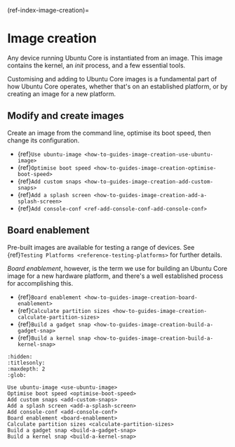 (ref-index-image-creation)=
# Image creation

Any device running Ubuntu Core is instantiated from an image. This image contains the kernel, an _init_ process, and a few essential tools.

Customising and adding to Ubuntu Core images is a fundamental part of how Ubuntu Core operates, whether that's on an established platform, or by creating an image for a new platform.

## Modify and create images

Create an image from the command line, optimise its boot speed, then change its configuration.

- {ref}`Use ubuntu-image <how-to-guides-image-creation-use-ubuntu-image>`
- {ref}`Optimise boot speed <how-to-guides-image-creation-optimise-boot-speed>`
- {ref}`Add custom snaps <how-to-guides-image-creation-add-custom-snaps>`
- {ref}`Add a splash screen <how-to-guides-image-creation-add-a-splash-screen>`
- {ref}`Add console-conf <ref-add-console-conf-add-console-conf>`

## Board enablement

Pre-built images are available for testing a range of devices. See {ref}`Testing Platforms <reference-testing-platforms>` for further details.

_Board enablement_, however, is the term we use for building an Ubuntu Core image for a new hardware platform, and there's a well established process for accomplishing this.

- {ref}`Board enablement <how-to-guides-image-creation-board-enablement>`
- {ref}`Calculate partition sizes <how-to-guides-image-creation-calculate-partition-sizes>`
- {ref}`Build a gadget snap <how-to-guides-image-creation-build-a-gadget-snap>`
- {ref}`Build a kernel snap <how-to-guides-image-creation-build-a-kernel-snap>`



```{toctree}
:hidden:
:titlesonly:
:maxdepth: 2
:glob:

Use ubuntu-image <use-ubuntu-image>
Optimise boot speed <optimise-boot-speed>
Add custom snaps <add-custom-snaps>
Add a splash screen <add-a-splash-screen>
Add console-conf <add-console-conf>
Board enablement <board-enablement>
Calculate partition sizes <calculate-partition-sizes>
Build a gadget snap <build-a-gadget-snap>
Build a kernel snap <build-a-kernel-snap>
